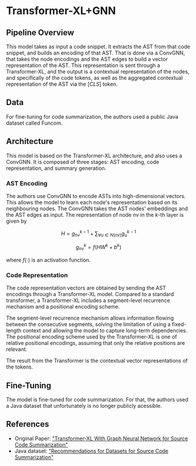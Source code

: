 # Transformer-XL+GNN

## Pipeline Overview
This model takes as input a code snippet. It extracts the AST from that code snippet, and builds an encoding of that AST. That is done via a ConvGNN, that takes the node encodings and the AST edges to build a vector representation of the AST. This representation is sent through a Transformer-XL, and the output is a contextual representation of the nodes, and specifically of the code tokens, as well as the aggregated contextual representation of the AST via the $[CLS]$ token. 

## Data
For fine-tuning for code summarization, the authors used a public Java dataset called Funcom.

## Architecture
This model is based on the Transformer-XL architecture, and also uses a ConvGNN. It is composed of three stages: AST encoding, code representation, and summary generation. 

### AST Encoding
The authors use ConvGNN to encode ASTs into high-dimensional vectors. This allows the model to learn each node's representation based on its neighbouring nodes. The ConvGNN takes the AST nodes' embeddings and the AST edges as input. The representation of node $nv$ in the $k$-th layer is given by
```math
H=g_{nv}^{k-1}+\sum_{\forall u\in N(nv)}g_u^{k-1}
```
```math
g_{nv}^k=f(HW^k+b^k)
```
where $f(\cdot)$ is an activation function.

### Code Representation
The code representation vectors are obtained by sending the AST encodings through a Transformer-XL model. Compared to a standard transformer, a Transformer-XL includes a segment-level recurrence mechanism and a positional encoding scheme.

The segment-level recurrence mechanism allows information flowing between the consecutive segments, solving the limitation of using a fixed-length context and allowing the model to capture long-term dependencies. The positional encoding scheme used by the Transformer-XL is one of relative positional encodings, assuming that only the relative positions are relevant.

The result from the Transformer is the contextual vector representations of the tokens.

## Fine-Tuning

The model is fine-tuned for code summarization. For that, the authors used a Java dataset that unfortunately is no longer publicly acessible.

## References
- Original Paper: ["Transformer-XL With Graph Neural Network for Source Code Summarization"](https://ieeexplore.ieee.org/document/9658619)
- Java dataset: ["Recommendations for Datasets for Source Code Summarization"](https://arxiv.org/abs/1904.02660)